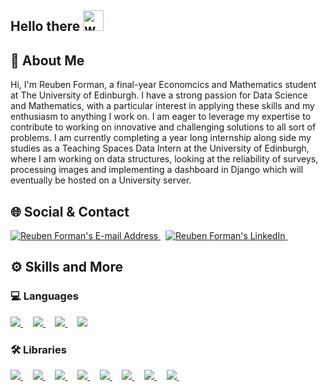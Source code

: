 ## Hello there <img src="https://raw.githubusercontent.com/arasgungore/arasgungore/main/gifs/waving_hand.gif" alt="welcome" width="33" height="33" />

## 👤 About Me

Hi, I'm Reuben Forman, a final-year Economcics and Mathematics student at The University of Edinburgh. I have a strong passion for Data Science and Mathematics, with a particular interest in applying these skills and my enthusiasm to anything I work on. I am eager to leverage my expertise to contribute to working on innovative and challenging solutions to all sort of problems. I am currently completing a year long internship along side my studies as a Teaching Spaces Data Intern at the University of Edinburgh, where I am working on data structures, looking at the reliability of surveys, processing images and implementing a dashboard in Django which will eventually be hosted on a University server.

## 🌐 Social & Contact

<div align="left">
  <a href="mailto:reubenforman1@gmail.com" target="_blank" rel="noreferrer"> <img alt="Reuben Forman's E-mail Address" src="https://img.shields.io/badge/E&#8209;mail-D14836?style=for-the-badge&logo=gmail&logoColor=white" /> </a>
  &nbsp;
  <a href="https://www.linkedin.com/in/reuben-forman-029151294/" target="_blank" rel="noreferrer"> <img alt="Reuben Forman's LinkedIn" src="https://img.shields.io/badge/LinkedIn-0077B5?style=for-the-badge&logo=linkedin&logoColor=white" /> </a>
  &nbsp;
</div>

## ⚙ Skills and More

### 💻 Languages

<div align="left">
 
  <a href="https://www.python.org" target="_blank" rel="noreferrer"> <img src="https://img.shields.io/badge/python-3670A0?style=for-the-badge&logo=python&logoColor=ffdd54" /> </a>
  &nbsp; &nbsp;
  <a href="https://julialang.org/" target="_blank" rel="noreferrer"> <img src="https://img.shields.io/badge/-Julia-9558B2?style=for-the-badge&logo=julia&logoColor=white" /> </a>
  &nbsp; &nbsp;
  <a href="https://www.r-project.org/" target="_blank" rel="noreferrer"> <img src="https://img.shields.io/badge/r-%23276DC3.svg?style=for-the-badge&logo=r&logoColor=white"/> </a>
  &nbsp; &nbsp;
  <a href="https://www.latex-project.org/" target="_blank" rel="noreferrer"> <img src="https://img.shields.io/badge/latex%20-%23008080.svg?&style=for-the-badge&logo=latex&logoColor=white"/> </a>
</div>

### 🛠 Libraries

<div align="left">
  <a href="https://www.djangoproject.com/" target="_blank"> <img src="https://img.shields.io/badge/django%20-%23092E20.svg?&style=for-the-badge&logo=django&logoColor=white"/> </a>
  &nbsp; &nbsp;
  <a href="https://www.mysql.com/" target="_blank"> <img src="https://img.shields.io/badge/mysql-%2300f.svg?&style=for-the-badge&logo=mysql&logoColor=white"/> </a>
  &nbsp; &nbsp;
  <a href="https://opencv.org/" target="_blank" rel="noreferrer"> <img src="https://img.shields.io/badge/opencv-%23white.svg?style=for-the-badge&logo=opencv&logoColor=white" /> </a>
  &nbsp; &nbsp;
  <a href="https://www.tensorflow.org/" target="_blank" rel="noreferrer"> <img src="https://img.shields.io/badge/TensorFlow-%23FF6F00.svg?style=for-the-badge&logo=TensorFlow&logoColor=white" /> </a>
  &nbsp; &nbsp;
  <a href="https://mlflow.org/" target="_blank" rel="noreferrer"> <img src="https://img.shields.io/badge/mlflow-%23d9ead3.svg?style=for-the-badge&logo=numpy&logoColor=blue" /> </a>
  &nbsp; &nbsp;
  <a href="https://pytorch.org/" target="_blank" rel="noreferrer"> <img src="https://img.shields.io/badge/PyTorch-%23EE4C2C.svg?style=for-the-badge&logo=PyTorch&logoColor=white" /> </a>
  &nbsp; &nbsp;
  <a href="https://pandas.pydata.org/" target="_blank" rel="noreferrer"> <img src="https://img.shields.io/badge/pandas%20-%23150458.svg?&style=for-the-badge&logo=pandas&logoColor=white" /> </a>
  &nbsp; &nbsp;
  <a href="https://jupyter.org/" target="_blank" rel="noreferrer"> <img src="https://img.shields.io/badge/Jupyter%20-%23F37626.svg?&style=for-the-badge&logo=Jupyter&logoColor=white" /> </a>
  &nbsp; &nbsp;
</div>
<!--
**reubenforman/reubenforman** is a ✨ _special_ ✨ repository because its `README.md` (this file) appears on your GitHub profile.

Here are some ideas to get you started:

- 🔭 I’m currently working on ...
- 🌱 I’m currently learning ...
- 👯 I’m looking to collaborate on ...
- 🤔 I’m looking for help with ...
- 💬 Ask me about ...
- 📫 How to reach me: ...
- 😄 Pronouns: ...
- ⚡ Fun fact: ...
-->
